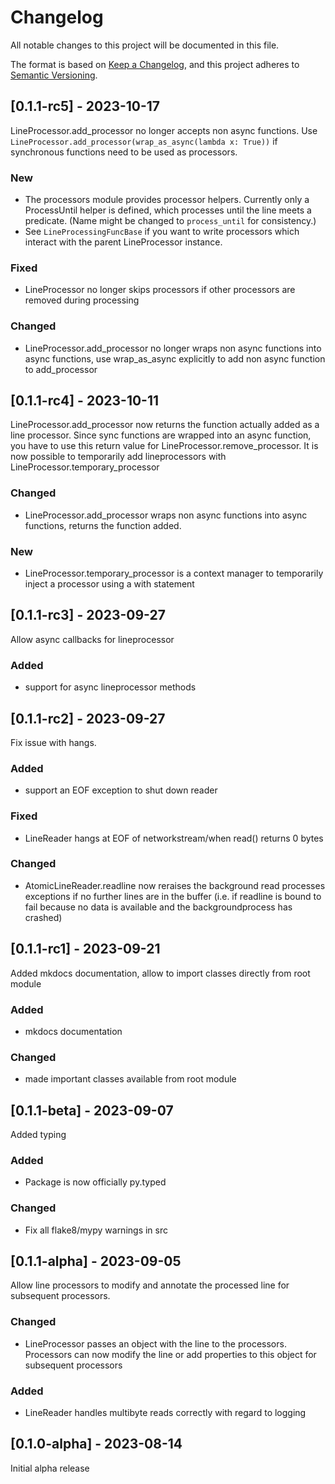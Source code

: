 # Changelog

All notable changes to this project will be documented in this file.

The format is based on [Keep a Changelog](https://keepachangelog.com/en/1.0.0/),
and this project adheres to [Semantic Versioning](https://semver.org/spec/v2.0.0.html).

## [0.1.1-rc5] - 2023-10-17

LineProcessor.add_processor no longer accepts non async functions. Use `LineProcessor.add_processor(wrap_as_async(lambda x: True))` if synchronous functions need to be used as processors.

### New

 - The processors module provides processor helpers. Currently only a ProcessUntil helper is defined, which
   processes until the line meets a predicate. (Name might be changed to `process_until` for consistency.)
 - See `LineProcessingFuncBase` if you want to write processors which interact with the parent LineProcessor instance.

### Fixed

 - LineProcessor no longer skips processors if other processors are removed during processing

### Changed

 - LineProcessor.add_processor no longer wraps non async functions into async functions,
   use wrap_as_async explicitly to add non async function to add_processor

## [0.1.1-rc4] - 2023-10-11

LineProcessor.add_processor now returns the function actually added as a line processor.
Since sync functions are wrapped into an async function, you have to use this return value for
LineProcessor.remove_processor.
It is now possible to temporarily add lineprocessors with LineProcessor.temporary_processor
### Changed
 - LineProcessor.add_processor wraps non async functions into async functions, returns the 
   function added.

### New
 - LineProcessor.temporary_processor is a context manager to temporarily inject a processor using a with statement

## [0.1.1-rc3] - 2023-09-27
Allow async callbacks for lineprocessor

### Added
 - support for async lineprocessor methods

## [0.1.1-rc2] - 2023-09-27
Fix issue with hangs.

### Added
 - support an EOF exception to shut down reader

### Fixed
 - LineReader hangs at EOF of networkstream/when read() returns 0 bytes

### Changed
 - AtomicLineReader.readline now reraises the background read processes exceptions if no further lines are in the buffer
   (i.e. if readline is bound to fail because no data is available and the backgroundprocess has crashed)

## [0.1.1-rc1] - 2023-09-21
Added mkdocs documentation, allow to import classes directly from root module

### Added
 - mkdocs documentation

### Changed
 - made important classes available from root module

## [0.1.1-beta] - 2023-09-07
Added typing
### Added
 - Package is now officially py.typed
### Changed
 - Fix all flake8/mypy warnings in src
## [0.1.1-alpha] - 2023-09-05

Allow line processors to modify and annotate the processed line for subsequent processors.

### Changed
 - LineProcessor passes an object with the line to the processors.
 Processors can now modify the line or add properties to this object for subsequent processors

### Added
 - LineReader handles multibyte reads correctly with regard to logging

## [0.1.0-alpha] - 2023-08-14

Initial alpha release